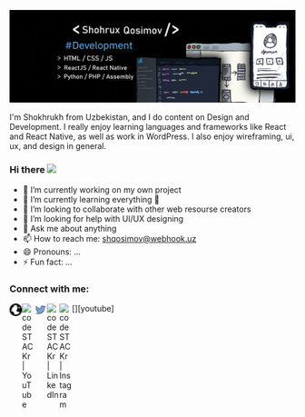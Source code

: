 

<!--
**shqosimov/shqosimov** is a ✨ _special_ ✨ repository because its `README.md` (this file) appears on your GitHub profile.
Here are some ideas to get you started:
-->

![Dev](https://github.com/shqosimov/shqosimov/blob/main/fork.jpg)

I'm Shokhrukh from Uzbekistan, and I do content on Design and Development. I really enjoy learning languages and frameworks like React and React Native, as well as work in WordPress. I also enjoy wireframing, ui, ux, and design in general. 

### Hi there <img src="https://media.giphy.com/media/hvRJCLFzcasrR4ia7z/giphy.gif" width="25px">
- 🔭 I’m currently working on my own project
- 🌱 I’m currently learning everything 🤣
- 👯 I’m looking to collaborate with other web resourse creators
- 🤔 I’m looking for help with UI/UX designing
- 💬 Ask me about anything
- 📫 How to reach me: shqosimov@webhook.uz
- 😄 Pronouns: ...
- ⚡ Fun fact: ...

### Connect with me:

[<img align="left" alt="codeSTACKr.com" width="22px" src="https://raw.githubusercontent.com/iconic/open-iconic/master/svg/globe.svg" />][website]
[<img align="left" alt="codeSTACKr | YouTube" width="22px" src="https://cdn.jsdelivr.net/npm/simple-icons@v3/icons/youtube.svg" />][youtube]
[<img align="left" alt="codeSTACKr | Twitter" width="22px" src="https://github.com/shqosimov/shqosimov/blob/main/icons8-twitter-400.png" />][twitter]
[<img align="left" alt="codeSTACKr | LinkedIn" width="22px" src="https://cdn.jsdelivr.net/npm/simple-icons@v3/icons/linkedin.svg" />][linkedin]
[<img align="left" alt="codeSTACKr | Instagram" width="22px" src="https://cdn.jsdelivr.net/npm/simple-icons@v3/icons/instagram.svg" />][instagram]

[website]: https://webhook.uz
[twitter]: https://twitter.com/shqosimov
[instagram]: https://instagram.com/mark_5.inc
[linkedin]: https://linkedin.com/in/shqosimov

<br />
